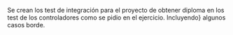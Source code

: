 Se crean los test de integración para el proyecto de obtener diploma 
en los test de los controladores como se pidio en el ejercicio. Incluyendo}
algunos casos borde.
